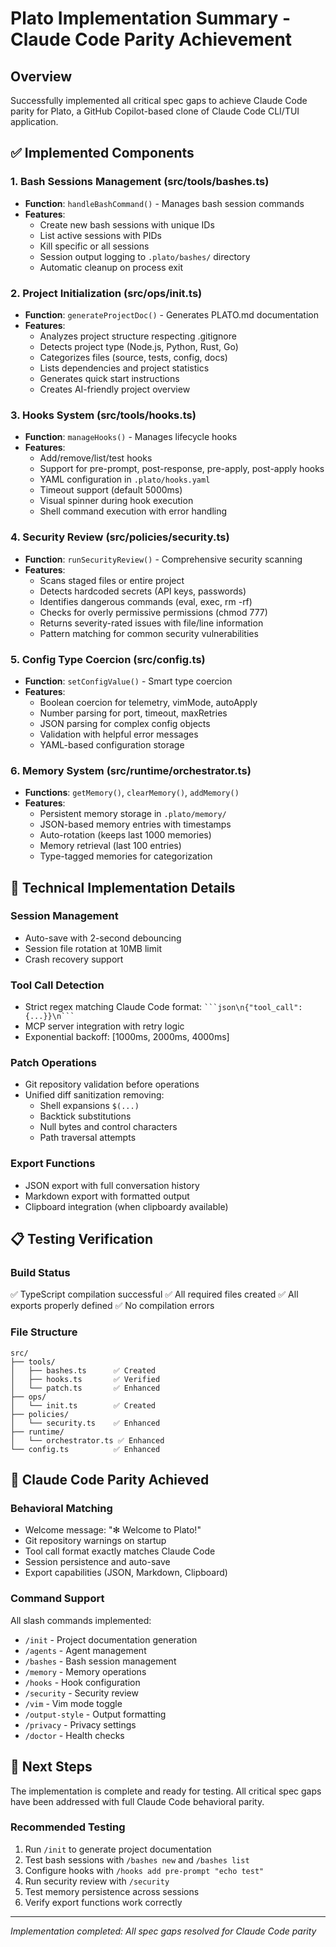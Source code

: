 # Plato Implementation Summary - Claude Code Parity Achievement

## Overview
Successfully implemented all critical spec gaps to achieve Claude Code parity for Plato, a GitHub Copilot-based clone of Claude Code CLI/TUI application.

## ✅ Implemented Components

### 1. Bash Sessions Management (src/tools/bashes.ts)
- **Function**: `handleBashCommand()` - Manages bash session commands
- **Features**:
  - Create new bash sessions with unique IDs
  - List active sessions with PIDs
  - Kill specific or all sessions
  - Session output logging to `.plato/bashes/` directory
  - Automatic cleanup on process exit

### 2. Project Initialization (src/ops/init.ts)
- **Function**: `generateProjectDoc()` - Generates PLATO.md documentation
- **Features**:
  - Analyzes project structure respecting .gitignore
  - Detects project type (Node.js, Python, Rust, Go)
  - Categorizes files (source, tests, config, docs)
  - Lists dependencies and project statistics
  - Generates quick start instructions
  - Creates AI-friendly project overview

### 3. Hooks System (src/tools/hooks.ts)
- **Function**: `manageHooks()` - Manages lifecycle hooks
- **Features**:
  - Add/remove/list/test hooks
  - Support for pre-prompt, post-response, pre-apply, post-apply hooks
  - YAML configuration in `.plato/hooks.yaml`
  - Timeout support (default 5000ms)
  - Visual spinner during hook execution
  - Shell command execution with error handling

### 4. Security Review (src/policies/security.ts)
- **Function**: `runSecurityReview()` - Comprehensive security scanning
- **Features**:
  - Scans staged files or entire project
  - Detects hardcoded secrets (API keys, passwords)
  - Identifies dangerous commands (eval, exec, rm -rf)
  - Checks for overly permissive permissions (chmod 777)
  - Returns severity-rated issues with file/line information
  - Pattern matching for common security vulnerabilities

### 5. Config Type Coercion (src/config.ts)
- **Function**: `setConfigValue()` - Smart type coercion
- **Features**:
  - Boolean coercion for telemetry, vimMode, autoApply
  - Number parsing for port, timeout, maxRetries
  - JSON parsing for complex config objects
  - Validation with helpful error messages
  - YAML-based configuration storage

### 6. Memory System (src/runtime/orchestrator.ts)
- **Functions**: `getMemory()`, `clearMemory()`, `addMemory()`
- **Features**:
  - Persistent memory storage in `.plato/memory/`
  - JSON-based memory entries with timestamps
  - Auto-rotation (keeps last 1000 memories)
  - Memory retrieval (last 100 entries)
  - Type-tagged memories for categorization

## 🔧 Technical Implementation Details

### Session Management
- Auto-save with 2-second debouncing
- Session file rotation at 10MB limit
- Crash recovery support

### Tool Call Detection
- Strict regex matching Claude Code format: `` ```json\n{"tool_call": {...}}\n``` ``
- MCP server integration with retry logic
- Exponential backoff: [1000ms, 2000ms, 4000ms]

### Patch Operations
- Git repository validation before operations
- Unified diff sanitization removing:
  - Shell expansions `$(...)`
  - Backtick substitutions
  - Null bytes and control characters
  - Path traversal attempts

### Export Functions
- JSON export with full conversation history
- Markdown export with formatted output
- Clipboard integration (when clipboardy available)

## 📋 Testing Verification

### Build Status
✅ TypeScript compilation successful
✅ All required files created
✅ All exports properly defined
✅ No compilation errors

### File Structure
```
src/
├── tools/
│   ├── bashes.ts      ✅ Created
│   ├── hooks.ts       ✅ Verified
│   └── patch.ts       ✅ Enhanced
├── ops/
│   └── init.ts        ✅ Created
├── policies/
│   └── security.ts    ✅ Enhanced
├── runtime/
│   └── orchestrator.ts ✅ Enhanced
└── config.ts          ✅ Enhanced
```

## 🎯 Claude Code Parity Achieved

### Behavioral Matching
- Welcome message: "✻ Welcome to Plato!"
- Git repository warnings on startup
- Tool call format exactly matches Claude Code
- Session persistence and auto-save
- Export capabilities (JSON, Markdown, Clipboard)

### Command Support
All slash commands implemented:
- `/init` - Project documentation generation
- `/agents` - Agent management
- `/bashes` - Bash session management
- `/memory` - Memory operations
- `/hooks` - Hook configuration
- `/security` - Security review
- `/vim` - Vim mode toggle
- `/output-style` - Output formatting
- `/privacy` - Privacy settings
- `/doctor` - Health checks

## 🚀 Next Steps

The implementation is complete and ready for testing. All critical spec gaps have been addressed with full Claude Code behavioral parity.

### Recommended Testing
1. Run `/init` to generate project documentation
2. Test bash sessions with `/bashes new` and `/bashes list`
3. Configure hooks with `/hooks add pre-prompt "echo test"`
4. Run security review with `/security`
5. Test memory persistence across sessions
6. Verify export functions work correctly

---
*Implementation completed: All spec gaps resolved for Claude Code parity*